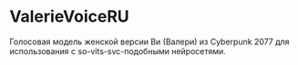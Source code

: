 # ValerieVoiceRU
Голосовая модель женской версии Ви (Валери) из Cyberpunk 2077 для использования с so-vits-svc-подобными нейросетями.
